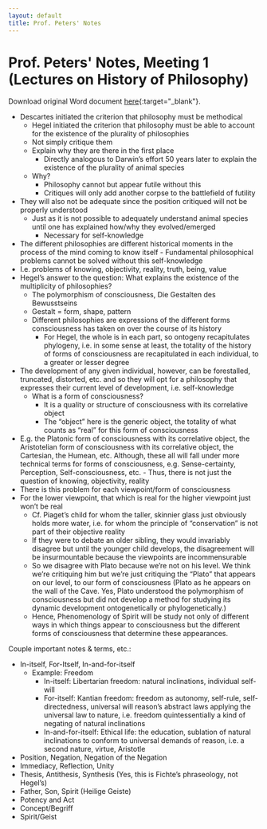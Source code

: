 ```yaml
---
layout: default
title: Prof. Peters' Notes
---
```


# Prof. Peters' Notes, Meeting 1 (Lectures on History of Philosophy)
Download original Word document [here](notes\meeting-1\Hegel_Reading_Group_Notes.docx){:target="_blank"}.

- Descartes initiated the criterion that philosophy must be methodical
    - Hegel initiated the criterion that philosophy must be able to account for the existence of the plurality of philosophies
    - Not simply critique them
    - Explain why they are there in the first place
        - Directly analogous to Darwin’s effort 50 years later to explain the existence of the plurality of animal species
    - Why?
        - Philosophy cannot but appear futile without this
		- Critiques will only add another corpse to the battlefield of futility
- They will also not be adequate since the position critiqued will not be properly understood
	- Just as it is not possible to adequately understand animal species until one has explained how/why they evolved/emerged
		- Necessary for self-knowledge
- The different philosophies are different historical moments in the process of the mind coming to know itself
		- Fundamental philosophical problems cannot be solved without this self-knowledge
- I.e. problems of knowing, objectivity, reality, truth, being, value
- Hegel’s answer to the question: What explains the existence of the multiplicity of philosophies?
	- The polymorphism of consciousness, Die Gestalten des Bewusstseins
	- Gestalt = form, shape, pattern
	- Different philosophies are expressions of the different forms consciousness has taken on over the course of its history
		- For Hegel, the whole is in each part, so ontogeny recapitulates phylogeny, i.e. in some sense at least, the totality of the history of forms of consciousness are recapitulated in each individual, to a greater or lesser degree
- The development of any given individual, however, can be forestalled, truncated, distorted, etc. and so they will opt for a philosophy that expresses their current level of development, i.e. self-knowledge
	- What is a form of consciousness?
		- It is a quality or structure of consciousness with its correlative object
		- The “object” here is the generic object, the totality of what counts as “real” for this form of consciousness
- E.g. the Platonic form of consciousness with its correlative object, the Aristotelian form of consciousness with its correlative object, the Cartesian, the Humean, etc. Although, these all will fall under more technical terms for forms of consciousness, e.g. Sense-certainty, Perception, Self-consciousness, etc.
		- Thus, there is not just the question of knowing, objectivity, reality
- There is this problem for each viewpoint/form of consciousness
- For the lower viewpoint, that which is real for the higher viewpoint just won’t be real
	- Cf. Piaget’s child for whom the taller, skinnier glass just obviously holds more water, i.e. for whom the principle of “conservation” is not part of their objective reality
	- If they were to debate an older sibling, they would invariably disagree but until the younger child develops, the disagreement will be insurmountable because the viewpoints are incommensurable
	- So we disagree with Plato because we’re not on his level. We think we’re critiquing him but we’re just critiquing the “Plato” that appears on our level, to our form of consciousness (Plato as he appears on the wall of the Cave. Yes, Plato understood the polymorphism of consciousness but did not develop a method for studying its dynamic development ontogenetically or phylogenetically.)
	- Hence, Phenomenology of Spirit will be study not only of different ways in which things appear to consciousness but the different forms of consciousness that determine these appearances. 

Couple important notes & terms, etc.:
- In-itself, For-Itself, In-and-for-itself
    - Example: Freedom
        - In-itself: Libertarian freedom: natural inclinations, individual self-will
        - For-itself: Kantian freedom: freedom as autonomy, self-rule, self-directedness, universal will reason’s abstract laws applying the universal law to nature, i.e. freedom quintessentially a kind of negating of natural inclinations
        - In-and-for-itself: Ethical life: the education, sublation of natural inclinations to conform to universal demands of reason, i.e. a second nature, virtue, Aristotle
- Position, Negation, Negation of the Negation
- Immediacy, Reflection, Unity
- Thesis, Antithesis, Synthesis (Yes, this is Fichte’s phraseology, not Hegel’s) 
- Father, Son, Spirit (Heilige Geiste)
- Potency and Act
- Concept/Begriff
- Spirit/Geist




